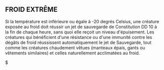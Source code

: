## FROID EXTRÊME


Si la température est inférieure ou égale à -20 degrés
Celsius, une créature exposée au froid doit réussir un jet de
sauvegarde de Constitution DD 10 à la fin de chaque heure,
sans quoi elle reçoit un niveau d'épuisement. Les créatures
qui bénéficient d'une résistance ou d'une immunité contre
les dégâts de froid réussissent automatiquement le jet de
Sauvegarde, tout comme les créatures chaudement vêtues
(manteaux épais, gants ou vêtements similaires) et celles
naturellement acclimatées au froid.

$

